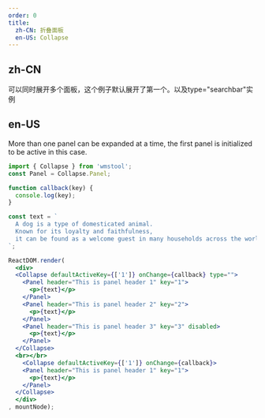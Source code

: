 ```yaml
---
order: 0
title:
  zh-CN: 折叠面板
  en-US: Collapse
---
```


## zh-CN

可以同时展开多个面板，这个例子默认展开了第一个。以及type="searchbar"实例

## en-US

More than one panel can be expanded at a time, the first panel is initialized to be active in this case.

````jsx
import { Collapse } from 'wmstool';
const Panel = Collapse.Panel;

function callback(key) {
  console.log(key);
}

const text = `
  A dog is a type of domesticated animal.
  Known for its loyalty and faithfulness,
  it can be found as a welcome guest in many households across the world.
`;

ReactDOM.render(
  <div>
  <Collapse defaultActiveKey={['1']} onChange={callback} type="">
    <Panel header="This is panel header 1" key="1">
      <p>{text}</p>
    </Panel>
    <Panel header="This is panel header 2" key="2">
      <p>{text}</p>
    </Panel>
    <Panel header="This is panel header 3" key="3" disabled>
      <p>{text}</p>
    </Panel>
  </Collapse>
  <br></br>
    <Collapse defaultActiveKey={['1']} onChange={callback}>
    <Panel header="This is panel header 1" key="1">
      <p>{text}</p>
    </Panel>
  </Collapse>
  </div>
, mountNode);
````

<style>
p {
  margin: 0;
}
</style>

